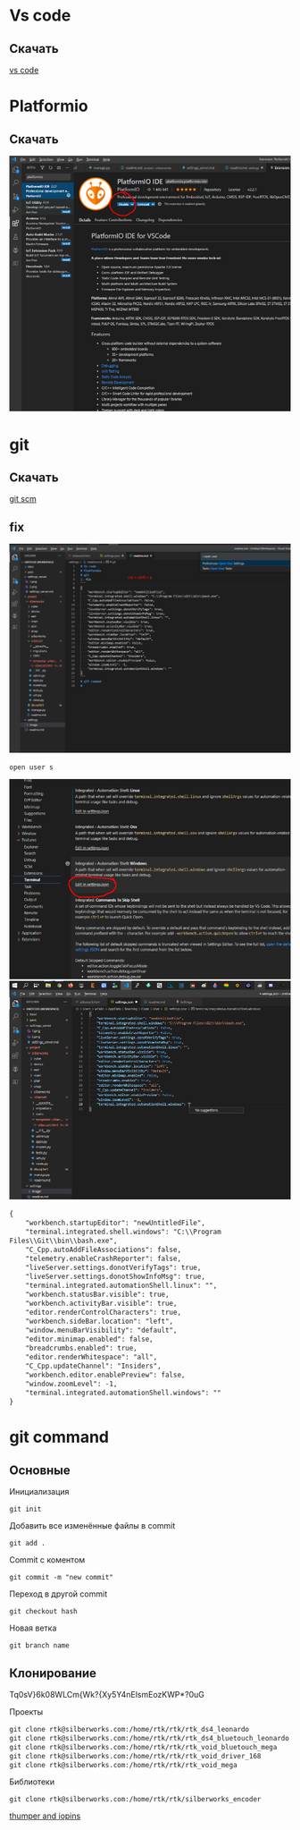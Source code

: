 # Vs code
## Скачать
[vs code](https://code.visualstudio.com/)

# Platformio

## Скачать

![Img4](image/4.png)

# git
## Скачать 
[git scm](https://git-scm.com/download/win/)

## fix

![Img1](image/1.png)
```
open user s
```
![Img2](image/2.png)
![Img3](image/3.png)

```
{
    "workbench.startupEditor": "newUntitledFile",
    "terminal.integrated.shell.windows": "C:\\Program Files\\Git\\bin\\bash.exe",
    "C_Cpp.autoAddFileAssociations": false,
    "telemetry.enableCrashReporter": false,
    "liveServer.settings.donotVerifyTags": true,
    "liveServer.settings.donotShowInfoMsg": true,
    "terminal.integrated.automationShell.linux": "",
    "workbench.statusBar.visible": true,
    "workbench.activityBar.visible": true,
    "editor.renderControlCharacters": true,
    "workbench.sideBar.location": "left",
    "window.menuBarVisibility": "default",
    "editor.minimap.enabled": false,
    "breadcrumbs.enabled": true,
    "editor.renderWhitespace": "all",
    "C_Cpp.updateChannel": "Insiders",
    "workbench.editor.enablePreview": false,
    "window.zoomLevel": -1,
    "terminal.integrated.automationShell.windows": ""
}
```
# git command
## Основные

Инициализация

```
git init
```
Добавить все изменённые файлы в commit

```
git add . 
```

Сommit с коментом

```
git commit -m "new commit"
```
Переход в другой commit

```
git checkout hash
```
Новая ветка

```
git branch name
```

## Клонирование 

Tq0sV}6k08WLCm{Wk?{Xy5Y4nElsmEozKWP*?0uG

Проекты
```
git clone rtk@silberworks.com:/home/rtk/rtk/rtk_ds4_leonardo
git clone rtk@silberworks.com:/home/rtk/rtk/rtk_ds4_bluetouch_leonardo
git clone rtk@silberworks.com:/home/rtk/rtk/rtk_void_bluetouch_mega
git clone rtk@silberworks.com:/home/rtk/rtk/rtk_void_driver_168
git clone rtk@silberworks.com:/home/rtk/rtk/rtk_void_mega
```
Библиотеки
```
git clone rtk@silberworks.com:/home/rtk/rtk/silberworks_encoder
```
[thumper and iopins](https://github.com/incubus-ank/Wild_Thumper)